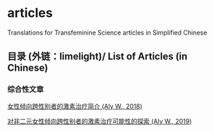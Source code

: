 # articles
Translations for Transfeminine Science articles in Simplified Chinese

## 目录 (外链：limelight)/ List of Articles (in Chinese)
### 综合性文章

[女性倾向跨性别者的激素治疗简介 (Aly W., 2018)](https://limelight.moe/t/topic/7000)

[对非二元女性倾向跨性别者的激素治疗可能性的探索 (Aly W., 2019)](https://limelight.moe/t/topic/7303)
